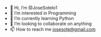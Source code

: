 - 👋 Hi, I’m @JoseSotelo1
- 👀 I’m interested in Programming
- 🌱 I’m currently learning Python
- 💞️ I’m looking to collaborate on anything
- 📫 How to reach me josesote@gmail.com

<!---
JoseSotelo1/JoseSotelo1 is a ✨ special ✨ repository because its `README.md` (this file) appears on your GitHub profile.
You can click the Preview link to take a look at your changes.
--->
